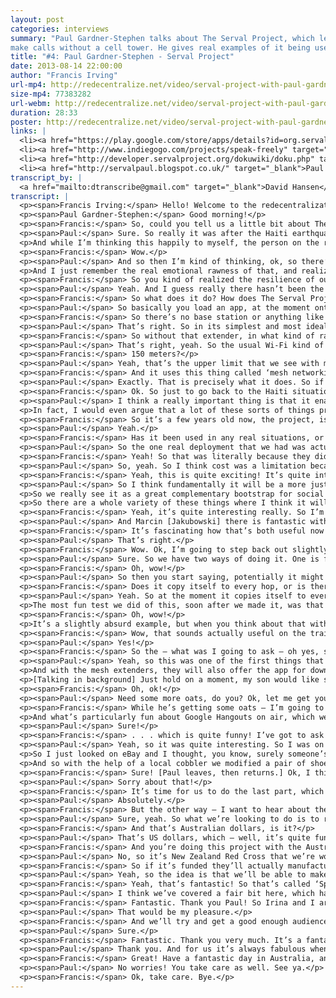 ```yaml
---
layout: post
categories: interviews
summary: "Paul Gardner-Stephen talks about The Serval Project, which lets mobile phones
make calls without a cell tower. He gives real examples of it being used in disasters today."
title: "#4: Paul Gardner-Stephen - Serval Project"
date: 2013-08-14 22:00:00
author: "Francis Irving"
url-mp4: http://redecentralize.net/video/serval-project-with-paul-gardner-stephen.mp4
size-mp4: 77383282
url-webm: http://redecentralize.net/video/serval-project-with-paul-gardner-stephen.webm
duration: 28:33
poster: http://redecentralize.net/video/serval-project-with-paul-gardner-stephen.jpg
links: |
  <li><a href="https://play.google.com/store/apps/details?id=org.servalproject&hl=en" target="_blank">Android app</a></li>
  <li><a href="http://www.indiegogo.com/projects/speak-freely" target="_blank">Indiegogo campaign</a></li>
  <li><a href="http://developer.servalproject.org/dokuwiki/doku.php" target="_blank">Serval wiki</a></li>
  <li><a href="http://servalpaul.blogspot.co.uk/" target="_blank">Paul's blog</a></li>
transcript_by: |
  <a href="mailto:dtranscribe@gmail.com" target="_blank">David Hansen</a>
transcript: |
  <p><span>Francis Irving:</span> Hello! Welcome to the redecentralization interviews, and today I’ve got Paul Gardner-Stephen from The Serval Project with me, which is about mesh networking of phone calls. Hello Paul!</p>
  <p><span>Paul Gardner-Stephen:</span> Good morning!</p>
  <p><span>Francis:</span> So, could you tell us a little bit about The Serval Project, where you got the idea from and how it all got going?</p>
  <p><span>Paul:</span> Sure. So really it was after the Haiti earthquake that triggered me to do something. And I still remember sitting in the car, driving to work and hearing about the earthquake. And human coping factors being what they are, I knew that the loss of communications — or even just the impairment of communications — in Haiti would be a real problem for that already strained community there. And so in my mind I was thinking like, oh, they’ll be able to bring in by air and get communications gear in, and get everything back up and running and avoid the descent into lawlessness.</p>
  <p>And while I’m thinking this happily to myself, the person on the radio says, ‘Oh, and the airport has been almost destroyed. There’s one runway which is still actually open. One plane in or out every half an hour.’ And so I’m thinking like, ok, so that coping mechanism is not going to work. So then I thought, well, ok, there’s a highway that goes from the Dominican Republic into Haiti. They’ll be able to truck gear in. It’ll be slower, but they’ll be able to still get it there in that critical one- to three-day timeframe to maintain law and order and really help people. So while I’m thinking this to myself, the person on the radio says, ‘. . . and practically every road in Haiti has been destroyed by the earthquake.’</p>
  <p><span>Francis:</span> Wow.</p>
  <p><span>Paul:</span> And so then I’m kind of thinking, ok, so there’s a harbor in the Dominican Republic. They can load up a container ship. A couple of days cruising around into Port-au-Prince harbor, and it’ll be stretching the timeline a little bit, but they’ll be able to get piles of gear in and really make a big impact to start getting the place back together. And while I was thinking that, the person on the radio said, ‘. . . and the harbor in Port-au-Prince has collapsed!’</p>
  <p>And I just remember the real emotional rawness of that, and realizing that things were going to go very badly for the Haitian people. And unfortunately as history shows, that was indeed the case. I remember hearing from doctors working in the area about militia roadblocks and rape gangs, and just all sorts of really nasty stuff that was going on. So I came to this position that this should never happen again, that whenever a disaster happens people shouldn’t be deprived of communications in a way that lets things descend in this kind of way. And it really led me on a journey over the next couple of months, until I realized that the mobile phones that people carry actually were the solution, that they already had them, that they were already in the disaster zone. They had battery backup. They just needed to be able to be programmed to talk to one another. And really by historical accident that hadn’t happened. And so that’s what we set about doing.</p>
  <p><span>Francis:</span> So you kind of realized the resilience of our world, of our civilization, just isn’t that great.</p>
  <p><span>Paul:</span> Yeah. And I guess really there hasn’t been the commercial imperative to do it, because we’ve been able to make such fantastic, centralized, large enterprise systems. And really I mean, when you look at history, particularly the second half of the 20th century I think will stand out as an aberration where centralized was by far the most efficient way to do things. I mean you look at 3D printing now, and suddenly manufacturing is starting to move away from ‘big is best’. And it will be interesting in 50 years’ time to see that shift.</p>
  <p><span>Francis:</span> So what does it do? How does The Serval Project work?</p>
  <p><span>Paul:</span> So basically you load an app, at the moment onto an Android phone, and it allows the phones to talk directly to one another. And we put a lot of thought into making it being really easy to use, so that all you need to tell our software is your phone number, and your name if you want people to be able to see your name on the network, and then use our app. And you can dial, you can send text messages, you can share files — you can really do all those kinds of things that you expect a mobile phone to do, but in the kind of places where normally only a CB Radio would work. So really it’s a fusion of smartphone and CB radio for the 21st century.</p>
  <p><span>Francis:</span> So there’s no base station or anything like that? It just works directly between the phones?</p>
  <p><span>Paul:</span> That’s right. So in its simplest and most ideal arrangement, that’s how it works. Unfortunately, to get the full function out of the phones, to talk directly to one another, you need to root the Android phones. And of course we know that that’s actually not that viable an option for most people, and so we’ve been working on what we call a ‘Mesh Extender’, which is basically a little, battery-powered, pocket wireless router with an extra-long-distance radio in it so that instead of just Wi-Fi range, we can get, in an urban area you might get a quarter of a mile through buildings; in open country you might get potentially a few miles between units. And the idea is that people will get these things, hopefully before a disaster strikes, but even if they can’t, they’re small and cheap enough that you could overfly an area and drop these in to people.</p>
  <p><span>Francis:</span> So without that extender, in what kind of range can the phones communicate to each other? This is with Wi-Fi, is it?</p>
  <p><span>Paul:</span> That’s right, yeah. So the usual Wi-Fi kind of range. So indoors is going to be 10-15 meters, outdoors is going to be 30-150 meters is what we find with mobile phones typically.</p>
  <p><span>Francis:</span> 150 meters?</p>
  <p><span>Paul:</span> Yeah, that’s the upper limit that we see with mobile phone Wi-Fi.</p>
  <p><span>Francis:</span> And it uses this thing called ‘mesh networking’ as well, does it? — or not? — to route things via other people’s phones?</p>
  <p><span>Paul:</span> Exactly. That is precisely what it does. So if I wanted to ring you and there were a couple of phones in between, the call would potentially be routing through those phones. And the people with those phones in between don’t have to think about that, they don’t have to do anything special. If the mesh software is running on their phone so that they can receive a phone call, then it will actually relay calls for other people as well.</p>
  <p><span>Francis:</span> Ok. So just to go back to the Haiti situation — how would the extra communication, if that kind of system had been available to people, how would that have helped them? How does it. . .</p>
  <p><span>Paul:</span> I think a really important thing is that it enables local communities to stay in contact and ultimately defend themselves. I mean if you think about the terrible example of the rape gangs that were going around, if local communities could alert one another and say, ‘Hey, there are these guys going around doing this,’ well, for a start you can bet that every wife, daughter, and granddaughter would be safely inside when they came by. But you can also bet then that you would have — the local community would be organizing to defend themselves against these groups and say, ‘Hey, get out of here. You’re not doing this!’ Or citizen arrest. Or there’s a variety of options.</p>
  <p>In fact, I would even argue that a lot of these sorts of things probably wouldn’t start to begin with, because people would know that the local community could organize to defend themselves. And the same with the militia roadblocks — if everyone can tell everyone else where the roadblock is, you can avoid it. And so there are those sort of civil defense things. And then beyond that you have just the ability for people to say, ‘Hey, I’ve got water, I’ve got food,’ or ‘I need food and water.’ Or immediately after an earthquake you kind of go like, ok, I’ll get in contact with my family and friends who live nearby. Ok, they’re safe. Cool. I now know that I don’t have to go and find them. I can go and help other people to get rescued. And so really it’s a massive enabler for recovery.</p>
  <p><span>Francis:</span> So it’s a few years old now, the project, isn’t it?</p>
  <p><span>Paul:</span> Yeah.</p>
  <p><span>Francis:</span> Has it been used in any real situations, or are there any interesting stories about people making use of it?</p>
  <p><span>Paul:</span> So the one real deployment that we had was actually in Nigeria. There are some communities living in waterfront places along there that the government wanted to basically bulldoze and redevelop, despite the fact that those people had lived there all their life, for multiple generations. And so they trialled a very early version of our software. And it was really interesting. Despite the fact that we didn’t have mesh extenders at that time, so it really was limited to the Wi-Fi range, it turned out that the people there were able to communicate more often and spend less on their communications than they were before they had the mesh technology. So that was really tremendous. And there’s a report from that <a href="http://developer.servalproject.org/dokuwiki/lib/exe/fetch.php?media=2.25_internewswp17nigeria.r4.pdf" target="_blank">available on the Internet</a>. And there are actually <a href="http://vimeo.com/36185905" target="_blank">a couple</a> of <a href="http://vimeo.com/37591703" target="_blank">videos</a> that they made of their protest against the proposed forced eviction, which was really pleasing to see — that our software had been used to help people to defend themselves, and to be safe, and to be able to keep living where they’d lived for generations.</p>
  <p><span>Francis:</span> Yeah! So that was literally because they didn’t have the money to afford full-on phone calls, or they didn’t have the connectivity, or?</p>
  <p><span>Paul:</span> So, yeah. So I think cost was a limitation because these are fairly poor communities, which of course is part of their vulnerability. And so I believe there was mobile phone coverage in a lot of the places, but their ability to afford to use it, and particularly things — to make a video of an interview with a resident and get that to Amnesty International whom they were working with, was a fairly expensive proposition. So suddenly they were able to film and have it go onto the mesh and get replicated and find its way back to Amnesty and other partners that way.</p>
  <p><span>Francis:</span> Yeah, this is quite exciting! It’s quite interesting, because some of the other people we’ve interviewed so far, the subject of resilience hasn’t really come up, but I think the reasons people seem to want to decentralize things seem to be either to do with privacy, or to do with resilience, or it has to do with fun; just like bringing back interesting things to the world. So how do you think, as we get better again at decentralizing things, and as maybe we create new ways of doing things — based on this, can you describe the world and how it might look in the future, what you think would be good?</p>
  <p><span>Paul:</span> So I think fundamentally it will be a more just world. So I mean, you look at the digital divide, and the tremendously effective big-infrastructure approach to mobile communications and Internet, for example, means that — you know, by global standards we’re both rich white men, and we are extremely privileged, and here we are talking between continents without even — we don’t have to think about whether we can afford to do that, or whether we can do it. And to see at least some of that capability start to bleed through into the people actually who need it most, for whom it can, you know, enable subsistence farmers to contact local markets and get better pricing for their food, and to not have to walk to two or three markets to get fair pricing. And you get into that whole interesting calorie budget problem for these guys. That simply means that they have more food on their table and more that they can sell, and so really from the ground up we see it helping communities leverage. And actually one of the interesting ironies is that it will help them get to the point where cellular service becomes affordable for them and feasible to provide.</p>
  <p>So we really see it as a great complementary bootstrap for social and economic development, as well as a fantastic and affordable insurance policy for when things go wrong, as we’ve seen in Haiti, and even more recently in Japan with the earthquake there, and even in New Zealand with our partners New Zealand Red Cross, following Christchurch and even the scare they had in Wellington a week or two back. Actually they had two — in a fortnight they had a 5-point-something earthquake that was very shallow and nearby, and they also had what they call an Antarctic weather bomb, which is basically a, they call it an extratropical cyclone. So basically it was a really intense low-pressure system that moved up from Antarctica, and they had 200-kilometer-an-hour winds there without actually being in the tropical cyclone or hurricane belt.</p>
  <p>So there are a whole variety of these things where I think it will help. And nomadic communities where it’s just never likely to be feasible to provide them with cellular coverage. So you know, Aboriginal people here in Australia; there are still nomadic tribes in the Arabian Peninsula and throughout Africa and areas of Asia as well, where suddenly these people can use mobile phones like CB radios but have the privacy, have the rich functionality that we’ve come to expect out of modern technology.</p>
  <p><span>Francis:</span> Yeah, it’s quite interesting really. So I’m quite interested in some of the other similar projects, like there’s a project called the <a href="http://opensourceecology.org/gvcs.php" target="_blank">Global Village Construction Set</a>, where they’re making a whole set of open hardware things.</p>
  <p><span>Paul:</span> And Marcin [Jakubowski] there is fantastic with his vision and his persistence and energy in doing that. We certainly see that what we’re creating, I think in the longer term will be one of the pieces of that construction kit, or at least one of the options for communications in that. Really, I mean, what he’s designing is something that, if we were to colonize another planet, you could actually set up a civil society without having to ship everything from tractors to orange juice into the place.</p>
  <p><span>Francis:</span> It’s fascinating how that’s both useful now in countries which are already not in a stable state, and it’s also potentially useful if there is a disease, or a nuclear war, or any of the kinds of disasters that can affect all of us.</p>
  <p><span>Paul:</span> That’s right.</p>
  <p><span>Francis:</span> Wow. Ok, I’m going to step back out slightly, to be more techy for a minute. The mesh networking part — so there’s this part that via Wi-Fi, that at most goes maybe 100 meters, it can route your phone call via other people’s phones. So if lots of people in one area were running the software on a rooted Android phone or you had enough range extenders, it would somehow route the calls, like peer-to-peer, and chain them? So how does that work exactly, that algorithm? And how far can it go, like how flexible and powerful is it?</p>
  <p><span>Paul:</span> Sure. So we have two ways of doing it. One is for real-time communication, so specifically for phone calls, in fact. And at the moment it’s not used for a great deal else. And that can go probably five or ten hops.</p>
  <p><span>Francis:</span> Oh, wow!</p>
  <p><span>Paul:</span> So then you start saying, potentially it might be a few hundreds of meters, upwards to approaching a kilometer or a mile or so. We have the other one which we call Rhizome, which is designed for when the network can’t actually make a real-time link from end to end. And we really love the simplicity of it. Basically a phone says to its neighbors, ‘Hey, I’ve got these things,’ — which ultimately are files with, if you like, a cryptographic envelope around them — and so they compare their lists a bit like trading cards, and they go, ‘Ok, you’ve got that, I’ve got this. Let’s swap a copy of each so we now have both.’ And then they start doing that to their neighbors. And so a file can find its way across, effectively an unbounded distance, and an unbounded number of hops.</p>
  <p><span>Francis:</span> Does it copy itself to every hop, or is there some way it knows like, which direction to go in?</p>
  <p><span>Paul:</span> Yeah. So at the moment it copies itself to every hop, which of course has some scaling problems, but it’s amazing for a smaller community, the effectiveness. And even if you want to get information out to everyone in the community, then suddenly it actually is tremendously useful. We also have a mechanism where, once it’s been delivered, then you actually propagate out a deletion message across the network, and so it deletes itself. And we are looking at having, if you like, directed propagation and other things to improve the efficiency of it, but it turns out to be amazing in the way it works because you have infinite retry on delivery as well. So if the network is chopped up into little pieces because everyone’s too far away, or there’s too much interference, or maybe you’re in an area of unrest and the local militia are trying to jam all the frequencies available, the instant that that impediment to connectivity stops, suddenly the data actually starts getting delivered again, and quite quickly.</p>
  <p>The most fun test we did of this, soon after we made it, was that we actually sent a text message from Magaliesburg in South Africa back to the lab here in Adelaide, where the means of transport was actually by carrying the phone home on an airplane that was already carrying the message. And then when we basically walked into the lab with that phone, the phone the message was addressed to just went, ‘Zzt zzt, you have a new message!’</p>
  <p><span>Francis:</span> Oh, wow!</p>
  <p>It’s a slightly absurd example, but when you think about that with people walking around in rural areas, or in communities that have been damaged by earthquake, just that Brownian motion of people suddenly actually makes it a really effective way to get a lot of data. And because it caches using the SD card on the phone, you know, you can potentially have gigabytes of data being cached on each device. And when we start talking about text messages they’re pretty small. We’ve also actually created the best-of-breed open-source short-message text compressor to further leverage that as well.</p>
  <p><span>Francis:</span> Wow, that sounds actually useful on the train to London as well!</p>
  <p><span>Paul:</span> Yes!</p>
  <p><span>Francis:</span> So the — what was I going to ask — oh yes, so I was going to ask about, if there has been a disaster and you haven’t had the foresight to actually set up the software in advance, is there any mechanism for getting it out to people?</p>
  <p><span>Paul:</span> Yeah, so this was one of the first things that we thought about doing. In fact, in the Serval Mesh software (that people can download and try out the experimental version off Google Play; just search for ‘Serval Mesh’), you’ll find that it actually has a ‘Share’ option, and it can share itself via Bluetooth or Wi-Fi Direct or a variety of other ways, to other phones, so that if only one phone in a disaster zone had it, basically you could actually spread it onto all of the phones. It’s sort of like a positive virus, almost. But of course, it’s polite, it asks you for permission.</p>
  <p>And with the mesh extenders, they will also offer the app for download directly as well. It’s really interesting because this solves what is normally an intractable problem. A disaster by definition is where the infrastructure and local capacity is insufficient to meet the demand caused by the event, and suddenly we can actually deploy software in the disaster zone. And we can actually update it. One of the first things we did on the first trial with New Zealand Red Cross — we were very rapidly developing the software while we were actually out with them in New Zealand. And it was just one of these aha moments — so we’re four days into the exercise, and I’m thinking, I’ve just pushed out the ninth update to our mesh software that has been automatically downloaded and installed by all of the phones on the network, which is amazing!</p>
  <p>[Talking in background] Just hold on a moment, my son would like some oats.</p>
  <p><span>Francis:</span> Oh, ok!</p>
  <p><span>Paul:</span> Need some more oats, do you? Ok, let me get you so more oats. [Paul leaves.]</p>
  <p><span>Francis:</span> While he’s getting some oats — I’m going to have to ask him about the shoe phone. So I’ve heard about the shoe phone, and the Awesome Foundation grant that he got that started all this. I just think that if I didn’t ask about the shoe phone then I bet someone will tell me off or something. There’ll be like, retribution from somewhere! But we’ll see. And then, so after the shoe phone I’m then going to ask about the Indiegogo that he’s got going.</p>
  <p>And what’s particularly fun about Google Hangouts on air, which we’re using to record — this is all I can do is end the broadcast; there’s no pause button. So we’re actually going to have to wait while he sorts the oats out. But that’s good. So yeah, Paul is actually in southern Australia and I’m in Liverpool, so it’s kind of quite fun. It’s morning for him but it’s the middle of the night for me. [Paul returns.] Brilliant! So I’ve just told everyone else what I’m going to ask you next. . .</p>
  <p><span>Paul:</span> Sure!</p>
  <p><span>Francis:</span> . . . which is quite funny! I’ve got to ask you about the shoe phone, because no one would let me not ask you about the shoe phone, so tell me about that part of how it all started, and the Awesome Foundation.</p>
  <p><span>Paul:</span> Yeah, so it was quite interesting. So I was on the committee for a local church camp, and they often have a movie theme that they tie in with the talks and activities on the camp. And so this particular year they decided that they would have a Get Smart-inspired theme. And so, at this meeting I still remember they like all pointed at me and said, ‘You’re an engineer. Make us a shoe phone, a cone of silence, and a phone box that people can talk out the bottom of!’ And I’m like, ‘Yeah, you know, actually I think we can do that!’</p>
  <p>So I just looked on eBay and I thought, you know, surely someone’s made shoe phones and is happily selling them. But it turned out that no one had actually ever made a real working wearable shoe phone. The closest I could find was a basketballer — whose name I can’t remember [Shaquille O'Neal] — in the States, with like, size 83 million shoes that were large enough to basically just embed an entire large mobile phone into. But of course, when you need shoes the size of the planet you also are quite heavy, and so I believe the shoe broke when he tried to walk on it.</p>
  <p>And so with the help of a local cobbler we modified a pair of shoes and embedded the hardware in the bottom, and used it with the kids and young adults on the camp, which was fantastic. I’ll see if I can actually just show you here [moves camera]. So the phone booth we did using a nineteen-inch rack with the door on it, and so — oh, blast, I’ve taken the door off and put it in the shed, [audio skips] got the telephone sign on the door of my rack. And the cone of silence it turns out actually works just as well as the one in the TV show! It is completely impossible to hear what the other person is saying inside, but everyone outside can hear you very well. I suspect, once I discovered that actually, that the gags around that in the TV show were actually based on their real experience of trying to use this thing. [Sound in background] Let me just go and diffuse a minor situation between our three small people.</p>
  <p><span>Francis:</span> Sure! [Paul leaves, then returns.] Ok, I think it’s. . .</p>
  <p><span>Paul:</span> Sorry about that!</p>
  <p><span>Francis:</span> It’s time for us to do the last part, which I — so one of the things that I’ve been thinking about with these interviews and redecentralization is — how can people get involved and help out? And one way is obviously to find the code of any of these projects and fork them and send patches, which I’m sure you would love.</p>
  <p><span>Paul:</span> Absolutely.</p>
  <p><span>Francis:</span> But the other way — I want to hear about the Red Cross and what’s happening with that, and the Indiegogo project that you’ve got on at the moment.</p>
  <p><span>Paul:</span> Sure, yeah. So what we’re looking to do is to raise about $300,000 to make the [audio skips] which are currently a fairly simplistic prototype, and to get that to the point where we can actually say, ‘Here is a design that could actually be manufactured in a more serious way,’ and get these things out into people’s hands. So really finalizing what [audio skips] in those and make something really interesting. So it would be fantastic for anyone to have a look at that and, if you’d like, to contribute, but also absolutely to spread the word as far and wide as you can. You know, the more eyeballs that we can get looking at this, then the easier it is for us to hit that target and make this technology available to those who need it.</p>
  <p><span>Francis:</span> And that’s Australian dollars, is it?</p>
  <p><span>Paul:</span> That’s US dollars, which — well, it’s quite funny. Three months ago they were about the same thing, and the Australian dollar has blessedly dropped in the meantime, which means it will actually be able to do even more for the same amount, which is fantastic.</p>
  <p><span>Francis:</span> And you’re doing this project with the Australian Red Cross — it’s like a specific version of the phone?</p>
  <p><span>Paul:</span> No, so it’s New Zealand Red Cross that we’re working with, and Flinders University where I’m based, and then actually The Serval Project has a not-for-profit incorporated association. And it’s actually that association which is doing the fund raising.</p>
  <p><span>Francis:</span> So if it’s funded they’ll actually manufacture some of these phones and use them in a real situation, or?</p>
  <p><span>Paul:</span> Yeah, so the idea is that we’ll be able to make a nice design and we can get some reasonable number of units manufactured, and we’ll get a whole bunch of those to our partners in New Zealand Red Cross. And they will start looking at using those in real deployments and making that part of their training; starting to be able to make use of the technology.</p>
  <p><span>Francis:</span> Yeah, that’s fantastic! So that’s called ‘Speak Freely’ on Indiegogo. I’ll put the links on the web. Great! Is there anything else you want to mention, or?</p>
  <p><span>Paul:</span> I think we’ve covered a fair bit here, which has been fabulous. I mean, certainly people can have a look at the source code up on GitHub, and we also have a developer wiki that has a whole pile of the technical information about how it works and what some of our plans are, and how some of the security and crypto works, because I know a lot of people find that quite interesting as well. So we can give you the links to put up for those as well.</p>
  <p><span>Francis:</span> Fantastic. Thank you Paul! So Irina and I are thinking about doing an actual podcast where we have little interviews with people with more conversation, so maybe we might ask you to talk again at some point on that.</p>
  <p><span>Paul:</span> That would be my pleasure.</p>
  <p><span>Francis:</span> And we’ll try and get a good enough audience to make that worth your while.</p>
  <p><span>Paul:</span> Sure.</p>
  <p><span>Francis:</span> Fantastic. Thank you very much. It’s a fantastic project. It’s really exciting, seeing it being useful in the world now, immediately. It’s very inspiring.</p>
  <p><span>Paul:</span> Thank you. And for us it’s always fabulous when people take an interest and get excited about what we’re doing, because when you’re in the middle of something there’s that sense of like, ‘Are we really doing the right thing? Is this really helping people?’ And then you get a whole bunch of people, like there was a fantastic reddit page on one of the bits of media we had recently, where we hit the front page of reddit. And you kind of go like, ‘You know, we are doing something that people care about!’ And it is really encouraging and fantastic.</p>
  <p><span>Francis:</span> Great! Have a fantastic day in Australia, and I’ll leave you. . .</p>
  <p><span>Paul:</span> No worries! You take care as well. See ya.</p>
  <p><span>Francis:</span> Ok, take care. Bye.</p>
---
```

